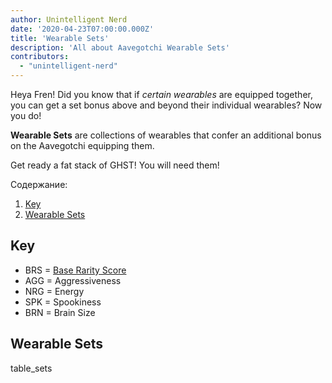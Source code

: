 ```yaml
---
author: Unintelligent Nerd
date: '2020-04-23T07:00:00.000Z'
title: 'Wearable Sets'
description: 'All about Aavegotchi Wearable Sets'
contributors:
  - "unintelligent-nerd"
---
```


Heya Fren! Did you know that if *certain wearables* are equipped together, you can get a set bonus above and beyond their individual wearables? Now you do!

**Wearable Sets** are collections of wearables that confer an additional bonus on the Aavegotchi equipping them.

Get ready a fat stack of GHST! You will need them!

<div class="contentsBox">

Содержание:

<ol>
<li><a href=#key>Key</a></li>
<li><a href=#wearable-sets>Wearable Sets</a></li>
</ol>

</div>

## Key

* BRS = [Base Rarity Score](/rarity-farming#base-rarity-score)
* AGG = Aggressiveness
* NRG = Energy
* SPK = Spookiness
* BRN = Brain Size

## Wearable Sets

table_sets

